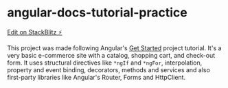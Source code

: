 # angular-docs-tutorial-practice

[Edit on StackBlitz ⚡️](https://stackblitz.com/edit/urtrt1)

This project was made following Angular's [Get Started](https://angular.io/start) project tutorial. It's a very basic e-commerce site with a catalog, shopping cart, and check-out form. It uses structural directives like `*ngIf` and `*ngFor`, interpolation, property and event binding, decorators, methods and services and also first-party libraries like Angular's Router, Forms and HttpClient.
